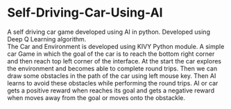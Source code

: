 # Self-Driving-Car-Using-AI
A self driving car game developed using AI in python. Developed using Deep Q Learning algorithm.  
The Car and Environment is developed using KIVY Python module.
A simple car Game in which the goal of the car is to reach the bottom right corner and then reach top left corner of the interface.
At the start the car explores the environment and becomes able to complete round trips.
Then we can draw some obstacles in the path of the car using left mouse key.
Then AI learns to avoid these obstacles while performing the round trips.
AI or car gets a positive reward when reaches its goal and gets a negative reward when moves away from the goal or moves onto the obstackle.
